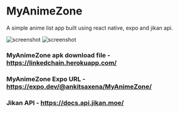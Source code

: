# MyAnimeZone

A simple anime list app built using react native, expo and jikan api.

![screenshot](https://github.com/ankitsaxena21/MyAnimeZone/blob/main/recording2.gif?raw=true)             ![screenshot](https://github.com/ankitsaxena21/MyAnimeZone/blob/main/recording1.gif?raw=true) 

### MyAnimeZone apk download file - https://linkedchain.herokuapp.com/

### MyAnimeZone Expo URL - https://expo.dev/@ankitsaxena/MyAnimeZone/

### Jikan API - https://docs.api.jikan.moe/
